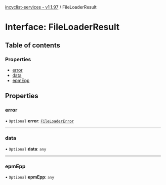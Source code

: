 [incyclist-services - v1.1.97](../README.md) / FileLoaderResult

# Interface: FileLoaderResult

## Table of contents

### Properties

- [error](FileLoaderResult.md#error)
- [data](FileLoaderResult.md#data)
- [epmEpp](FileLoaderResult.md#epmepp)

## Properties

### error

• `Optional` **error**: [`FileLoaderError`](FileLoaderError.md)

___

### data

• `Optional` **data**: `any`

___

### epmEpp

• `Optional` **epmEpp**: `any`
